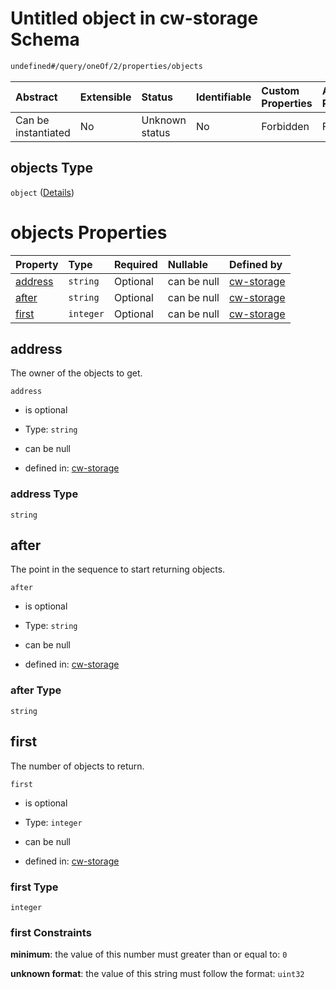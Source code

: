 # Untitled object in cw-storage Schema

```txt
undefined#/query/oneOf/2/properties/objects
```



| Abstract            | Extensible | Status         | Identifiable | Custom Properties | Additional Properties | Access Restrictions | Defined In                                                         |
| :------------------ | :--------- | :------------- | :----------- | :---------------- | :-------------------- | :------------------ | :----------------------------------------------------------------- |
| Can be instantiated | No         | Unknown status | No           | Forbidden         | Forbidden             | none                | [cw-storage.json\*](schema/cw-storage.json "open original schema") |

## objects Type

`object` ([Details](cw-storage-querymsg-oneof-objects-properties-objects.md))

# objects Properties

| Property            | Type      | Required | Nullable    | Defined by                                                                                                                                                |
| :------------------ | :-------- | :------- | :---------- | :-------------------------------------------------------------------------------------------------------------------------------------------------------- |
| [address](#address) | `string`  | Optional | can be null | [cw-storage](cw-storage-querymsg-oneof-objects-properties-objects-properties-address.md "undefined#/query/oneOf/2/properties/objects/properties/address") |
| [after](#after)     | `string`  | Optional | can be null | [cw-storage](cw-storage-querymsg-oneof-objects-properties-objects-properties-after.md "undefined#/query/oneOf/2/properties/objects/properties/after")     |
| [first](#first)     | `integer` | Optional | can be null | [cw-storage](cw-storage-querymsg-oneof-objects-properties-objects-properties-first.md "undefined#/query/oneOf/2/properties/objects/properties/first")     |

## address

The owner of the objects to get.

`address`

*   is optional

*   Type: `string`

*   can be null

*   defined in: [cw-storage](cw-storage-querymsg-oneof-objects-properties-objects-properties-address.md "undefined#/query/oneOf/2/properties/objects/properties/address")

### address Type

`string`

## after

The point in the sequence to start returning objects.

`after`

*   is optional

*   Type: `string`

*   can be null

*   defined in: [cw-storage](cw-storage-querymsg-oneof-objects-properties-objects-properties-after.md "undefined#/query/oneOf/2/properties/objects/properties/after")

### after Type

`string`

## first

The number of objects to return.

`first`

*   is optional

*   Type: `integer`

*   can be null

*   defined in: [cw-storage](cw-storage-querymsg-oneof-objects-properties-objects-properties-first.md "undefined#/query/oneOf/2/properties/objects/properties/first")

### first Type

`integer`

### first Constraints

**minimum**: the value of this number must greater than or equal to: `0`

**unknown format**: the value of this string must follow the format: `uint32`
